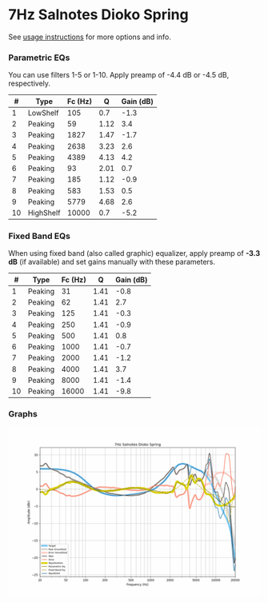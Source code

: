 # 7Hz Salnotes Dioko Spring
See [usage instructions](https://github.com/jaakkopasanen/AutoEq#usage) for more options and info.

### Parametric EQs
You can use filters 1-5 or 1-10. Apply preamp of -4.4 dB or -4.5 dB, respectively.

|   # | Type      |   Fc (Hz) |    Q |   Gain (dB) |
|-----|-----------|-----------|------|-------------|
|   1 | LowShelf  |       105 | 0.7  |        -1.3 |
|   2 | Peaking   |        59 | 1.12 |         3.4 |
|   3 | Peaking   |      1827 | 1.47 |        -1.7 |
|   4 | Peaking   |      2638 | 3.23 |         2.6 |
|   5 | Peaking   |      4389 | 4.13 |         4.2 |
|   6 | Peaking   |        93 | 2.01 |         0.7 |
|   7 | Peaking   |       185 | 1.12 |        -0.9 |
|   8 | Peaking   |       583 | 1.53 |         0.5 |
|   9 | Peaking   |      5779 | 4.68 |         2.6 |
|  10 | HighShelf |     10000 | 0.7  |        -5.2 |

### Fixed Band EQs
When using fixed band (also called graphic) equalizer, apply preamp of **-3.3 dB** (if available) and set gains manually with these parameters.

|   # | Type    |   Fc (Hz) |    Q |   Gain (dB) |
|-----|---------|-----------|------|-------------|
|   1 | Peaking |        31 | 1.41 |        -0.8 |
|   2 | Peaking |        62 | 1.41 |         2.7 |
|   3 | Peaking |       125 | 1.41 |        -0.3 |
|   4 | Peaking |       250 | 1.41 |        -0.9 |
|   5 | Peaking |       500 | 1.41 |         0.8 |
|   6 | Peaking |      1000 | 1.41 |        -0.7 |
|   7 | Peaking |      2000 | 1.41 |        -1.2 |
|   8 | Peaking |      4000 | 1.41 |         3.7 |
|   9 | Peaking |      8000 | 1.41 |        -1.4 |
|  10 | Peaking |     16000 | 1.41 |        -9.8 |

### Graphs
![](./7Hz%20Salnotes%20Dioko%20Spring.png)
